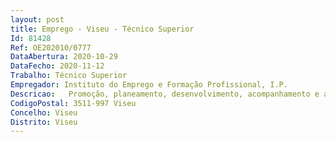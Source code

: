 ```yaml
--- 
layout: post
title: Emprego - Viseu - Técnico Superior
Id: 81428
Ref: OE202010/0777
DataAbertura: 2020-10-29
DataFecho: 2020-11-12
Trabalho: Técnico Superior
Empregador: Instituto do Emprego e Formação Profissional, I.P.
Descricao:   Promoção, planeamento, desenvolvimento, acompanhamento e avaliação deações de formação profissional   Colaborar na deteção de necessidades locais de formação e integraçãoprofissional, que visem a implementação de ações adequadas à gestão efuncionamento do mercado de trabalho  Promover iniciativas que se traduzam na qualificação e integração de gruposespecíficos, em particular de públicos mais desfavorecidos e pessoas comdeficiência ou incapacidade   Assegurar um atendimento integrado e personalizado dos indivíduos ouentidades utentes do Centro, garantindo o apoio técnico mais adequado àsdiversas necessidades   Garantir o registo e tratamento de todos os dados e informações indispensáveisao desenvolvimento da formação profissional   De uma forma geral, garantir, sempre que necessário, qualquer funçãoinerente ao conteúdo funcional de Técnico Superior do IEFP.
CodigoPostal: 3511-997 Viseu
Concelho: Viseu
Distrito: Viseu
--- 
```

